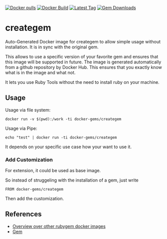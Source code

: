 [![Docker pulls](https://img.shields.io/docker/pulls/rubygem/creategem.svg)](https://hub.docker.com/r/rubygem/creategem/)
[![Docker Build](https://img.shields.io/docker/automated/rubygem/creategem.svg)](https://hub.docker.com/r/rubygem/creategem/)
[![Latest Tag](https://img.shields.io/github/tag/docker-rubygem/creategem.svg)](https://hub.docker.com/r/rubygem/creategem/)
[![Gem Downloads](https://img.shields.io/gem/dt/creategem.svg)](https://rubygems.org/gems/creategem/)
# creategem

Auto-Generated Docker image for creategem to allow simple usage without installation.
It is in sync with the original gem.

This allows to use a specific version of your favorite gem and ensures that this image will be supported in future.
The image is generated automatically from a github repository by Docker Hub.
This ensures that you exactly know what is in the image and what not.

It lets you use Ruby Tools without the need to install ruby on your machine.

## Usage

Usage via file system:

`docker run -v $(pwd):/work -ti docker-gems/creategem`

Usage via Pipe:

`echo "test" | docker run -ti docker-gems/creategem`

It depends on your specific use case how your want to use it.

### Add Customization

For extension, it could be used as base image.

So instead of struggeling with the installation of a gem, just write

`FROM docker-gems/creategem`

Then add the customization.

## References

 - [Overview over other rubygem docker images](https://github.com/thinkbot/docker-rubygem)
 - [Gem](https://rubygems.org/gems/creategem/)
